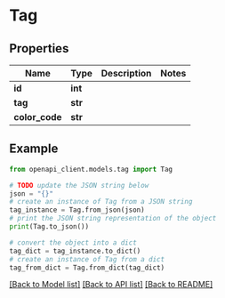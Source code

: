 # Tag


## Properties

Name | Type | Description | Notes
------------ | ------------- | ------------- | -------------
**id** | **int** |  | 
**tag** | **str** |  | 
**color_code** | **str** |  | 

## Example

```python
from openapi_client.models.tag import Tag

# TODO update the JSON string below
json = "{}"
# create an instance of Tag from a JSON string
tag_instance = Tag.from_json(json)
# print the JSON string representation of the object
print(Tag.to_json())

# convert the object into a dict
tag_dict = tag_instance.to_dict()
# create an instance of Tag from a dict
tag_from_dict = Tag.from_dict(tag_dict)
```
[[Back to Model list]](../README.md#documentation-for-models) [[Back to API list]](../README.md#documentation-for-api-endpoints) [[Back to README]](../README.md)


